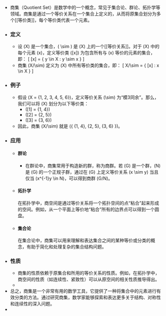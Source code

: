 - 商集（Quotient Set）是数学中的一个概念，常见于集合论、群论、拓扑学等领域。商集是通过一个等价关系在一个集合上定义的，从而将原集合划分为多个[[等价类]]，每个等价类代表一个元素。
- ### 定义
	- 设 \(X\) 是一个集合，\( \sim \) 是 \(X\) 上的一个[[等价关系]]。对于 \(X\) 中的每个元素 \(x\)，定义等价类 \([x]\) 为包含所有与 \(x\) 等价的元素的集合，即：
	  \[ [x] = \{ y \in X : y \sim x \} \]
	- 商集 \(X/\sim\) 定义为 \(X\) 中所有等价类的集合，即：
	  \[ X/\sim = \{ [x] : x \in X \} \]
- ### 例子
	- 假设 \(X = \{1, 2, 3, 4, 5, 6\}\)，定义等价关系 \(\sim\) 为“模3同余”。那么，我们可以将 \(X\) 划分为以下等价类：
		- \([1] = \{1, 4\}\)
		- \([2] = \{2, 5\}\)
		- \([3] = \{3, 6\}\)
	- 因此，商集 \(X/\sim\) 就是 \(\{ \{1, 4\}, \{2, 5\}, \{3, 6\} \}\)。
- ### 应用
	- #### 群论
		- 在群论中，商集常用于构造新的群，称为商群。若 \(G\) 是一个群，\(N\) 是 \(G\) 的一个正规子群，通过在 \(G\) 上定义等价关系 \(x \sim y\) 当且仅当 \(x^{-1}y \in N\)，可以得到商群 \(G/N\)。
	- #### 拓扑学
	  在拓扑学中，商空间是通过等价关系将一个拓扑空间的点“粘合”起来形成的空间。例如，从一个平面上等价地“粘合”所有的边界点可以得到一个圆盘。
	- #### 集合论
	  在集合论中，商集可以用来理解和表达集合之间的某种等价或分类的概念，有助于简化和处理复杂的集合结构问题。
- ### 性质
	- 商集的性质依赖于原集合和所用的等价关系的性质。例如，在拓扑学中，商空间的性质（如连续性、紧致性）可以从原空间的相关性质推导得出。
	-
- 总之，商集是一个非常有用的数学工具，它提供了一种将集合中的元素进行有效分类的方法。通过研究商集，数学家能够探索和表达更多关于结构、对称性和连续性的深入问题。
-